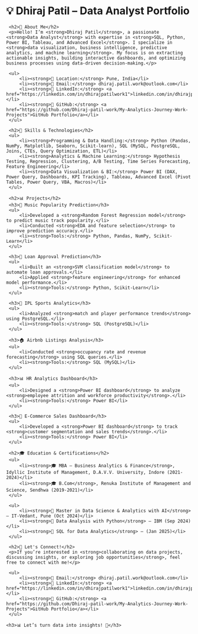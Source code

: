 <title>Dhiraj Patil - Data Analyst Portfolio</title>
 </head>
 <body>
     <h1>💡 Dhiraj Patil – Data Analyst Portfolio</h1>
    
     <h2>📌 About Me</h2>
     <p>Hello! I’m <strong>Dhiraj Patil</strong>, a passionate <strong>Data Analyst</strong> with expertise in <strong>SQL, Python, Power BI, Tableau, and Advanced Excel</strong>. I specialize in <strong>data visualization, business intelligence, predictive analytics, and machine learning</strong>. My focus is on extracting actionable insights, building interactive dashboards, and optimizing business processes using data-driven decision-making.</p>
    
     <ul>
         <li><strong>📍 Location:</strong> Pune, India</li>
         <li><strong>📧 Email:</strong> dhiraj.patil.work@outlook.com</li>
         <li><strong>🔗 LinkedIn:</strong> <a href="https://linkedin.com/in/dhirajpatilwork1">linkedin.com/in/dhirajpatilwork1</a></li>
         <li><strong>📂 GitHub:</strong> <a href="https://github.com/Dhiraj-patil-work/My-Analytics-Journey-Work-Projects">GitHub Portfolio</a></li>
     </ul>
    
     <h2>🚀 Skills & Technologies</h2>
     <ul>
         <li><strong>Programming & Data Handling:</strong> Python (Pandas, NumPy, Matplotlib, Seaborn, Scikit-learn), SQL (MySQL, PostgreSQL, Joins, CTEs, Query Optimization, ETL)</li>
         <li><strong>Analytics & Machine Learning:</strong> Hypothesis Testing, Regression, Clustering, A/B Testing, Time Series Forecasting, Feature Engineering</li>
         <li><strong>Data Visualization & BI:</strong> Power BI (DAX, Power Query, Dashboards, KPI Tracking), Tableau, Advanced Excel (Pivot Tables, Power Query, VBA, Macros)</li>
     </ul>
    
     <h2>📊 Projects</h2>
     <h3>🎵 Music Popularity Prediction</h3>
     <ul>
         <li>Developed a <strong>Random Forest Regression model</strong> to predict music track popularity.</li>
         <li>Conducted <strong>EDA and feature selection</strong> to improve prediction accuracy.</li>
         <li><strong>Tools:</strong> Python, Pandas, NumPy, Scikit-Learn</li>
     </ul>
    
     <h3>🏦 Loan Approval Prediction</h3>
     <ul>
         <li>Built an <strong>SVM classification model</strong> to automate loan approvals.</li>
         <li>Applied <strong>feature engineering</strong> for enhanced model performance.</li>
         <li><strong>Tools:</strong> Python, Scikit-Learn</li>
     </ul>
    
     <h3>🏏 IPL Sports Analytics</h3>
     <ul>
         <li>Analyzed <strong>match and player performance trends</strong> using PostgreSQL.</li>
         <li><strong>Tools:</strong> SQL (PostgreSQL)</li>
     </ul>
    
     <h3>🏠 Airbnb Listings Analysis</h3>
     <ul>
         <li>Conducted <strong>occupancy rate and revenue forecasting</strong> using SQL queries.</li>
         <li><strong>Tools:</strong> SQL (MySQL)</li>
     </ul>
    
     <h3>📊 HR Analytics Dashboard</h3>
     <ul>
         <li>Designed a <strong>Power BI dashboard</strong> to analyze <strong>employee attrition and workforce productivity</strong>.</li>
         <li><strong>Tools:</strong> Power BI</li>
     </ul>
    
     <h3>🛒 E-Commerce Sales Dashboard</h3>
     <ul>
         <li>Developed a <strong>Power BI dashboard</strong> to track <strong>customer segmentation and sales trends</strong>.</li>
         <li><strong>Tools:</strong> Power BI</li>
     </ul>
    
     <h2>🎓 Education & Certifications</h2>
     <ul>
         <li><strong>🎓 MBA – Business Analytics & Finance</strong>, Idyllic Institute of Management, D.A.V.V. University, Indore (2021-2024)</li>
         <li><strong>🎓 B.Com</strong>, Renuka Institute of Management and Science, Sendhwa (2019-2021)</li>
     </ul>
    
     <ul>
         <li><strong>📜 Master in Data Science & Analytics with AI</strong> – IT-Vedant, Pune (Oct 2024)</li>
         <li><strong>📜 Data Analysis with Python</strong> – IBM (Sep 2024)</li>
         <li><strong>📜 SQL for Data Analytics</strong> – (Jan 2025)</li>
     </ul>
    
     <h2>📌 Let's Connect!</h2>
     <p>If you’re interested in <strong>collaborating on data projects, discussing insights, or exploring job opportunities</strong>, feel free to connect with me!</p>
    
     <ul>
         <li><strong>📩 Email:</strong> dhiraj.patil.work@outlook.com</li>
         <li><strong>🔗 LinkedIn:</strong> <a href="https://linkedin.com/in/dhirajpatilwork1">linkedin.com/in/dhirajpatilwork1</a></li>
         <li><strong>📂 GitHub:</strong> <a href="https://github.com/Dhiraj-patil-work/My-Analytics-Journey-Work-Projects">GitHub Portfolio</a></li>
     </ul>
    
    <h3>📊 Let’s turn data into insights! 🚀</h3>
 </body>
 </html>


